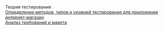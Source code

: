 Теория тестирования  
[Определение методов, типов и уровней тестирования для приложения интернет-магазин](https://github.com/Larchenko-O/theory/raw/main/Методы,%20типы%20и%20уровни%20тестирования.xlsx)  
[Анализ требований и макета](https://docs.google.com/spreadsheets/d/1o38dphu7rFGiAanQ1cleNHUG5k5IsVr0dGEQLSys5jo/edit?usp=share_link)
